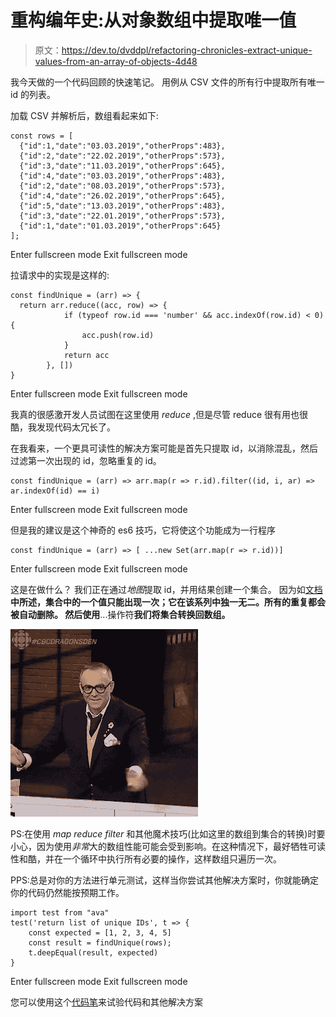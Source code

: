 # 重构编年史:从对象数组中提取唯一值

> 原文：<https://dev.to/dvddpl/refactoring-chronicles-extract-unique-values-from-an-array-of-objects-4d48>

我今天做的一个代码回顾的快速笔记。
用例从 CSV 文件的所有行中提取所有唯一 id 的列表。

加载 CSV 并解析后，数组看起来如下:

```
const rows = [
  {"id":1,"date":"03.03.2019","otherProps":483},
  {"id":2,"date":"22.02.2019","otherProps":573},
  {"id":3,"date":"11.03.2019","otherProps":645},
  {"id":4,"date":"03.03.2019","otherProps":483},
  {"id":2,"date":"08.03.2019","otherProps":573},
  {"id":4,"date":"26.02.2019","otherProps":645},
  {"id":5,"date":"13.03.2019","otherProps":483},
  {"id":3,"date":"22.01.2019","otherProps":573},
  {"id":1,"date":"01.03.2019","otherProps":645}
]; 
```

Enter fullscreen mode Exit fullscreen mode

拉请求中的实现是这样的:

```
const findUnique = (arr) => {
  return arr.reduce((acc, row) => {
            if (typeof row.id === 'number' && acc.indexOf(row.id) < 0) {
                acc.push(row.id)
            }
            return acc
        }, [])
} 
```

Enter fullscreen mode Exit fullscreen mode

我真的很感激开发人员试图在这里使用 *reduce* ,但是尽管 reduce 很有用也很酷，我发现代码太冗长了。

在我看来，一个更具可读性的解决方案可能是首先只提取 id，以消除混乱，然后过滤第一次出现的 id，忽略重复的 id。

```
const findUnique = (arr) => arr.map(r => r.id).filter((id, i, ar) => ar.indexOf(id) == i) 
```

Enter fullscreen mode Exit fullscreen mode

但是我的建议是这个神奇的 es6 技巧，它将使这个功能成为一行程序

```
const findUnique = (arr) => [ ...new Set(arr.map(r => r.id))] 
```

Enter fullscreen mode Exit fullscreen mode

这是在做什么？
我们正在通过*地图*提取 id，并用结果创建一个集合。
因为如[文档](https://developer.mozilla.org/en-US/docs/Web/JavaScript/Reference/Global_Objects/Set#Description) **中所述，集合中的一个值只能出现一次；它在该系列中独一无二。所有的重复都会被自动删除。
然后使用**...操作符**我们将集合转换回数组。**

[![tadaa](img/8a22468fec9f61f0b5aa9a60f18153ec.png)](https://i.giphy.com/media/8FfwJr9MnLw7OZBCrw/giphy.gif)

PS:在使用 *map reduce filter* 和其他魔术技巧(比如这里的数组到集合的转换)时要小心，因为使用*非常*大的数组性能可能会受到影响。在这种情况下，最好牺牲可读性和酷，并在一个循环中执行所有必要的操作，这样数组只遍历一次。

PPS:总是对你的方法进行单元测试，这样当你尝试其他解决方案时，你就能确定你的代码仍然能按预期工作。

```
import test from "ava"
test('return list of unique IDs', t => {
    const expected = [1, 2, 3, 4, 5]
    const result = findUnique(rows);
    t.deepEqual(result, expected)
} 
```

Enter fullscreen mode Exit fullscreen mode

您可以使用这个[代码笔](https://codepen.io/anon/pen/moXYZe?editors=0012)来试验代码和其他解决方案